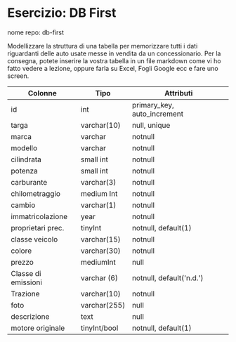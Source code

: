 # Esercizio: DB First
nome repo: db-first

Modellizzare la struttura di una tabella per memorizzare tutti i dati riguardanti delle auto usate messe in vendita da un concessionario.
Per la consegna, potete inserire la vostra tabella in un file markdown come vi ho fatto vedere a lezione, oppure farla su Excel, Fogli Google ecc e fare uno screen.

Colonne |   Tipo |  Attributi
 ---| ---|  ---|
id | int | primary_key, auto_increment
targa| varchar(10) |   null, unique
marca | varchar | notnull
modello | varchar | notnull
cilindrata | small int | notnull
potenza |  small int | notnull 
carburante | varchar(3) | notnull
chilometraggio | medium Int | notnull
cambio  | varchar(1) | notnull
immatricolazione | year | notnull
proprietari prec. | tinyInt | notnull, default(1)
classe veicolo | varchar(15) | notnull
colore | varchar(30) | notnull
prezzo  | mediumInt | null
Classe di emissioni | varchar (6) | notnull, default('n.d.')
Trazione | varchar(10) | notnull 
foto | varchar(255) | null
descrizione | text | null
motore originale | tinyInt/bool | notnull, default(1)